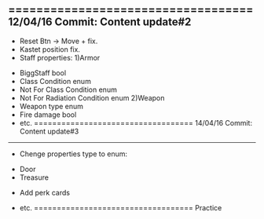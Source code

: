 ===================================
12/04/16 Commit: Content update#2
-----------------------------------
- Reset Btn -> Move + fix.
- Kastet position fix.
- Staff properties:
	1)Armor
* BiggStaff bool
* Class Condition enum
* Not For Class Condition enum
* Not For Radiation Condition enum
	2)Weapon
* Weapon type enum
* Fire damage bool
* etc.
===================================
14/04/16 Commit: Content update#3
-----------------------------------
- Chenge properties type to enum:
* Door
* Treasure
- Add perk cards
* etc.
===================================
Practiсe